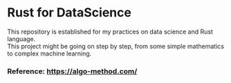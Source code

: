 # Rust for DataScience  
This repository is established for my practices on data science and Rust language.  
This project might be going on step by step, from some simple mathematics to complex machine learning.  

### Reference: https://algo-method.com/  
